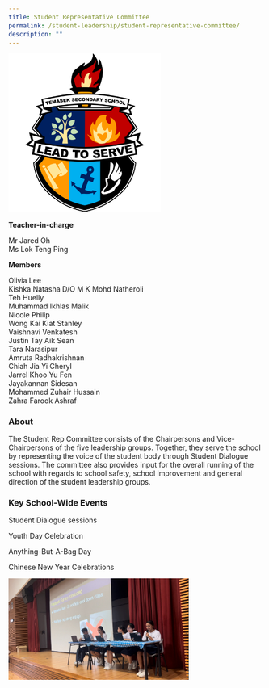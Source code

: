 ```yaml
---
title: Student Representative Committee
permalink: /student-leadership/student-representative-committee/
description: ""
---
```

<img style="width:60%" src="/images/Crest%20SRC.png">

**Teacher-in-charge**  

Mr Jared Oh  <br>
Ms Lok Teng Ping  
  
**Members**

Olivia Lee  <br>
Kishka Natasha D/O M K Mohd Natheroli  <br>
Teh Huelly  <br>
Muhammad Ikhlas Malik  <br>
Nicole Philip  <br>
Wong Kai Kiat Stanley  <br>
Vaishnavi Venkatesh<br>
Justin Tay Aik Sean  <br>
Tara Narasipur  <br>
Amruta Radhakrishnan  <br>
Chiah Jia Yi Cheryl  <br>
Jarrel Khoo Yu Fen  <br>
Jayakannan Sidesan  <br>
Mohammed Zuhair Hussain  <br>
Zahra Farook Ashraf  
  

### About
The Student Rep Committee consists of the Chairpersons and Vice-Chairpersons of the five leadership groups. Together, they serve the school by representing the voice of the student body through Student Dialogue sessions. The committee also provides input for the overall running of the school with regards to school safety, school improvement and general direction of the student leadership groups.

### Key School-Wide Events

Student Dialogue sessions

Youth Day Celebration

Anything-But-A-Bag Day

Chinese New Year Celebrations

![](/images/student%20rep%20committee.jpg)